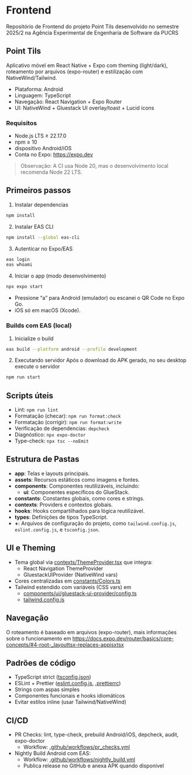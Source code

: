 # Frontend

Repositório de Frontend do projeto Point Tils desenvolvido no semestre 2025/2 na Agência Experimental de Engenharia de Software da PUCRS

## Point Tils

Aplicativo móvel em React Native + Expo com theming (light/dark), roteamento por arquivos (expo-router) e estilização com NativeWind/Tailwind.

- Plataforma: Android
- Linguagem: TypeScript
- Navegação: React Navigation + Expo Router
- UI: NativeWind + Gluestack UI overlay/toast + Lucid icons

### Requisitos

- Node.js LTS ≥ 22.17.0
- npm ≥ 10
- dispositivo Android/iOS
- Conta no Expo: https://expo.dev

> Observação: A CI usa Node 20, mas o desenvolvimento local recomenda Node 22 LTS.

## Primeiros passos

1. Instalar dependencias

```bash
npm install
```

2. Instalar EAS CLI

```bash
npm install --global eas-cli
```

3. Autenticar no Expo/EAS

```bash
eas login
eas whoami
```

4. Iniciar o app (modo desenvolvimento)

```bash
npx expo start
```

- Pressione “a” para Android (emulador) ou escanei o QR Code no Expo Go.
- iOS só em macOS (Xcode).

### Builds com EAS (local)

1. Inicialize o build

```bash
eas build --platform android --profile development
```

2. Executando servidor
   Após o download do APK gerado, no seu desktop execute o servidor

```bash
npm run start
```

## Scripts úteis

- Lint: `npm run lint`
- Formatação (checar): `npm run format:check`
- Formatação (corrigir): `npm run format:write`
- Verificação de dependencias: `depcheck`
- Diagnóstico: `npx expo-doctor`
- Type-check: `npx tsc --noEmit`

## Estrutura de Pastas

- **app**: Telas e layouts principais.
- **assets**: Recursos estáticos como imagens e fontes.
- **components**: Componentes reutilizáveis, incluindo:
  - **ui**: Componentes específicos do GlueStack.
- **constants**: Constantes globais, como cores e strings.
- **contexts**: Providers e contextos globais.
- **hooks**: Hooks compartilhados para lógica reutilizável.
- **types**: Definições de tipos TypeScript.
- **+**: Arquivos de configuração do projeto, como `tailwind.config.js`, `eslint.config.js`, e `tsconfig.json`.

## UI e Theming

- Tema global via [contexts/ThemeProvider.tsx](contexts/ThemeProvider.tsx) que integra:
  - React Navigation ThemeProvider
  - GluestackUIProvider (NativeWind vars)
- Cores centralizadas em [constants/Colors.ts](constants/Colors.ts)
- Tailwind estendido com variáveis (CSS vars) em
  - [components/ui/gluestack-ui-provider/config.ts](components/ui/gluestack-ui-provider/config.ts)
  - [tailwind.config.js](tailwind.config.js)

## Navegação

O roteamento é baseado em arquivos (expo-router), mais informações sobre o funcionamento em https://docs.expo.dev/router/basics/core-concepts/#4-root-_layouttsx-replaces-appjsxtsx

## Padrões de código

- TypeScript strict ([tsconfig.json](tsconfig.json))
- ESLint + Prettier ([eslint.config.js](eslint.config.js), [.prettierrc](.prettierrc))
- Strings com aspas simples
- Componentes funcionais e hooks idiomáticos
- Evitar estilos inline (usar Tailwind/NativeWind)

## CI/CD

- PR Checks: lint, type-check, prebuild Android/iOS, depcheck, audit, expo-doctor
  - Workflow: [.github/workflows/pr_checks.yml](.github/workflows/pr_checks.yml)
- Nightly Build Android com EAS:
  - Workflow: [.github/workflows/nightly_build.yml](.github/workflows/nightly_build.yml)
  - Publica release no GitHub e anexa APK quando disponível
